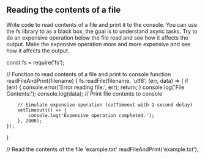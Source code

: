 ## Reading the contents of a file

Write code to read contents of a file and print it to the console. 
You can use the fs library to as a black box, the goal is to understand async tasks. 
Try to do an expensive operation below the file read and see how it affects the output. 
Make the expensive operation more and more expensive and see how it affects the output. 

const fs = require('fs');

// Function to read contents of a file and print to console
function readFileAndPrint(filename) {
    fs.readFile(filename, 'utf8', (err, data) => {
        if (err) {
            console.error('Error reading file:', err);
            return;
        }
        console.log('File Contents:');
        console.log(data); // Print file contents to console

        // Simulate expensive operation (setTimeout with 2-second delay)
        setTimeout(() => {
            console.log('Expensive operation completed.');
        }, 2000);
    });
}

// Read the contents of the file 'example.txt'
readFileAndPrint('example.txt');
